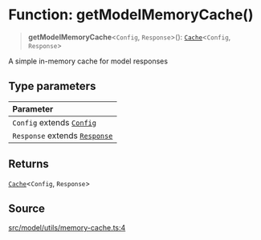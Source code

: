# Function: getModelMemoryCache()

> **getModelMemoryCache**\<`Config`, `Response`\>(): [`Cache`](../namespaces/Model/interfaces/Cache.md)\<`Config`, `Response`\>

A simple in-memory cache for model responses

## Type parameters

| Parameter |
| :------ |
| `Config` extends [`Config`](../namespaces/Model/namespaces/Base/interfaces/Config.md) |
| `Response` extends [`Response`](../namespaces/Model/namespaces/Base/interfaces/Response.md) |

## Returns

[`Cache`](../namespaces/Model/interfaces/Cache.md)\<`Config`, `Response`\>

## Source

[src/model/utils/memory-cache.ts:4](https://github.com/dexaai/llm-tools/blob/2a387dc/src/model/utils/memory-cache.ts#L4)
